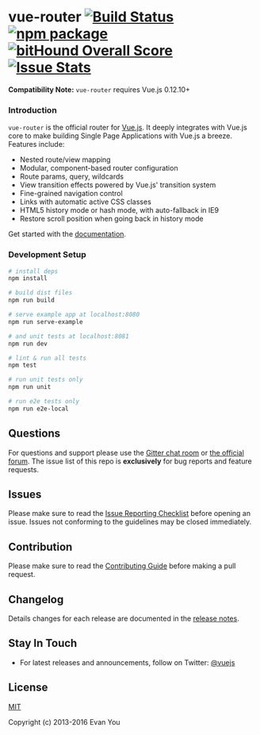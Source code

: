 # vue-router [![Build Status](https://img.shields.io/circleci/project/vuejs/vue-router/master.svg)](https://circleci.com/gh/vuejs/vue-router) [![npm package](https://img.shields.io/npm/v/vue-router.svg)](https://www.npmjs.com/package/vue-router) [![bitHound Overall Score](https://www.bithound.io/github/vuejs/vue-router/badges/score.svg)](https://www.bithound.io/github/vuejs/vue-router) [![Issue Stats](http://issuestats.com/github/vuejs/vue-router/badge/issue?style=flat)](http://issuestats.com/github/vuejs/vue-router)

**Compatibility Note:** `vue-router` requires Vue.js 0.12.10+

### Introduction

`vue-router` is the official router for [Vue.js](http://vuejs.org). It deeply integrates with Vue.js core to make building Single Page Applications with Vue.js a breeze. Features include:

- Nested route/view mapping
- Modular, component-based router configuration
- Route params, query, wildcards
- View transition effects powered by Vue.js' transition system
- Fine-grained navigation control
- Links with automatic active CSS classes
- HTML5 history mode or hash mode, with auto-fallback in IE9
- Restore scroll position when going back in history mode

Get started with the [documentation](http://vuejs.github.io/vue-router).

### Development Setup

``` bash
# install deps
npm install

# build dist files
npm run build

# serve example app at localhost:8080
npm run serve-example

# and unit tests at localhost:8081
npm run dev

# lint & run all tests
npm test

# run unit tests only
npm run unit

# run e2e tests only
npm run e2e-local
```

## Questions

For questions and support please use the [Gitter chat room](https://gitter.im/vuejs/vue) or [the official forum](http://forum.vuejs.org). The issue list of this repo is **exclusively** for bug reports and feature requests.

## Issues

Please make sure to read the [Issue Reporting Checklist](https://github.com/vuejs/vue/blob/dev/CONTRIBUTING.md#issue-reporting-guidelines) before opening an issue. Issues not conforming to the guidelines may be closed immediately.

## Contribution

Please make sure to read the [Contributing Guide](https://github.com/vuejs/vue/blob/dev/CONTRIBUTING.md) before making a pull request.

## Changelog

Details changes for each release are documented in the [release notes](https://github.com/vuejs/vue-router/releases).

## Stay In Touch

- For latest releases and announcements, follow on Twitter: [@vuejs](https://twitter.com/vuejs)

## License

[MIT](http://opensource.org/licenses/MIT)

Copyright (c) 2013-2016 Evan You


